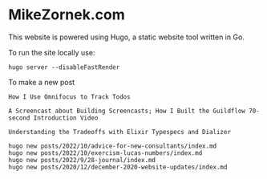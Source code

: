 # MikeZornek.com

This website is powered using Hugo, a static website tool written in Go.

To run the site locally use:

    hugo server --disableFastRender

To make a new post

    How I Use Omnifocus to Track Todos

    A Screencast about Building Screencasts; How I Built the Guildflow 70-second Introduction Video

    Understanding the Tradeoffs with Elixir Typespecs and Dializer

    hugo new posts/2022/10/advice-for-new-consultants/index.md
    hugo new posts/2022/10/exercism-lucas-numbers/index.md
    hugo new posts/2022/9/28-journal/index.md
    hugo new posts/2020/12/december-2020-website-updates/index.md
